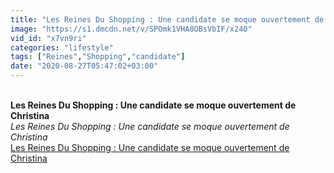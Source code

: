 ```yaml
---
title: "Les Reines Du Shopping : Une candidate se moque ouvertement de Christina"
image: "https://s1.dmcdn.net/v/SPOmk1VHA8OBsVbIF/x240"
vid_id: "x7vn9ri"
categories: "lifestyle"
tags: ["Reines","Shopping","candidate"]
date: "2020-08-27T05:47:02+03:00"
---
```

<br><b>Les Reines Du Shopping : Une candidate se moque ouvertement de Christina</b><br> <i>Les Reines Du Shopping : Une candidate se moque ouvertement de Christina</i><br> <u>Les Reines Du Shopping : Une candidate se moque ouvertement de Christina</u>
